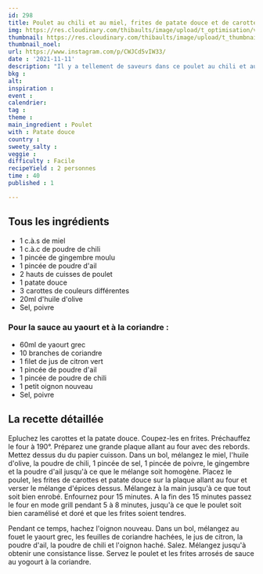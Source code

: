 ```yaml
---
id: 298
title: Poulet au chili et au miel, frites de patate douce et de carotte
img: https://res.cloudinary.com/thibaults/image/upload/t_optimisation/v1636707262/Recipes/20211111_poulet_miel_chili.jpg
thumbnail: https://res.cloudinary.com/thibaults/image/upload/t_thumbnail_josie/v1636707262/Recipes/20211111_poulet_miel_chili.jpg
thumbnail_noel: 
url: https://www.instagram.com/p/CWJCd5vIW33/
date : '2021-11-11'
description: "Il y a tellement de saveurs dans ce poulet au chili et au miel accompagné de frites de patate douce, de carotte et d'une sauce blanche à la coriandre ! "
bkg : 
alt: 
inspiration : 
event :
calendrier:
tag : 
theme : 
main_ingredient : Poulet
with : Patate douce
country : 
sweety_salty : 
veggie : 
difficulty : Facile
recipeYield : 2 personnes
time : 40
published : 1

---
```


## Tous les ingrédients
 - 1 c.à.s de miel
 - 1 c.à.c de poudre de chili
 - 1 pincée de gingembre moulu
 - 1 pincée de poudre d'ail
 - 2 hauts de cuisses de poulet
 - 1 patate douce
 - 3 carottes de couleurs différentes
 - 20ml d'huile d'olive
 - Sel, poivre

### Pour la sauce au yaourt et à la coriandre :
 - 60ml de yaourt grec
 - 10 branches de coriandre
 - 1 filet de jus de citron vert
 - 1 pincée de poudre d'ail
 - 1 pincée de poudre de chili
 - 1 petit oignon nouveau
 - Sel, poivre

## La recette détaillée
Epluchez les carottes et la patate douce. Coupez-les en frites. Préchauffez le four à 190°. Préparez une grande plaque allant au four avec des rebords. Mettez dessus du du papier cuisson. Dans un bol, mélangez le miel, l'huile d'olive, la poudre de chili, 1 pincée de sel, 1 pincée de poivre, le gingembre et la poudre d'ail jusqu'à ce que le mélange soit homogène.
Placez le poulet, les frites de carottes et patate douce sur la plaque allant au four et verser le mélange d'épices dessus. Mélangez à la main jusqu'à ce que tout soit bien enrobé. Enfournez pour 15 minutes. A la fin des 15 minutes passez le four en mode grill pendant 5 à 8 minutes, jusqu'à ce que le poulet soit bien caramélisé et doré et que les frites soient tendres.

Pendant ce temps, hachez l'oignon nouveau. Dans un bol, mélangez au fouet le yaourt grec, les feuilles de coriandre hachées, le jus de citron, la poudre d'ail, la poudre de chili et l'oignon haché. Salez. Mélangez jusqu'à obtenir une consistance lisse. Servez le poulet et les frites arrosés de sauce au yogourt à la coriandre.